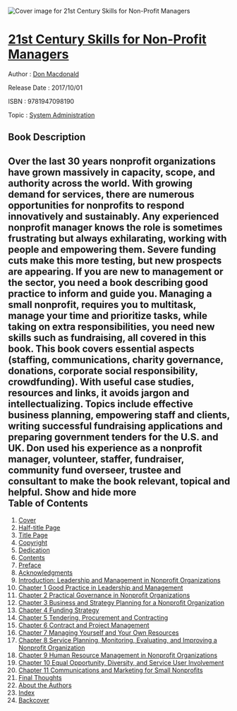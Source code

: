 ![Cover image for 21st Century Skills for Non-Profit Managers](https://imgdetail.ebookreading.net/cover/cover/system_admin/EB9781947098190.jpg)

[21st Century Skills for Non-Profit Managers](https://ebookreading.net/view/book/21st+Century+Skills+for+Non-Profit+Managers-EB9781947098190_1.html "21st Century Skills for Non-Profit Managers")
====================================================================================================================

Author : [Don Macdonald](https://ebookreading.net/search/author/Don+Macdonald)

Release Date : 2017/10/01

ISBN : 9781947098190

Topic : [System Administration](https://ebookreading.net/search/category/system-administration)

Book Description
-----------------

 Over the last 30 years nonprofit organizations have grown massively in capacity, scope, and authority across the world. With growing demand for services, there are numerous opportunities for nonprofits to respond innovatively and sustainably. Any experienced nonprofit manager knows the role is sometimes frustrating but always exhilarating, working with people and empowering them. Severe funding cuts make this more testing, but new prospects are appearing. If you are new to management or the sector, you need a book describing good practice to inform and guide you. Managing a small nonprofit, requires you to multitask, manage your time and prioritize tasks, while taking on extra responsibilities, you need new skills such as fundraising, all covered in this book. This book covers essential aspects (staffing, communications, charity governance, donations, corporate social responsibility, crowdfunding). With useful case studies, resources and links, it avoids jargon and intellectualizing. Topics include effective business planning, empowering staff and clients, writing successful fundraising applications and preparing government tenders for the U.S. and UK. Don used his experience as a nonprofit manager, volunteer, staffer, fundraiser, community fund overseer, trustee and consultant to make the book relevant, topical and helpful.        Show and hide more                
Table of Contents
-----------------

1. [Cover](https://ebookreading.net/view/book/21st+Century+Skills+for+Non-Profit+Managers-EB9781947098190_1.html)
1. [Half-title Page](https://ebookreading.net/view/book/21st+Century+Skills+for+Non-Profit+Managers-EB9781947098190_2.html)
1. [Title Page](https://ebookreading.net/view/book/21st+Century+Skills+for+Non-Profit+Managers-EB9781947098190_3.html)
1. [Copyright](https://ebookreading.net/view/book/21st+Century+Skills+for+Non-Profit+Managers-EB9781947098190_4.html)
1. [Dedication](https://ebookreading.net/view/book/21st+Century+Skills+for+Non-Profit+Managers-EB9781947098190_5.html)
1. [Contents](https://ebookreading.net/view/book/21st+Century+Skills+for+Non-Profit+Managers-EB9781947098190_7.html)
1. [Preface](https://ebookreading.net/view/book/21st+Century+Skills+for+Non-Profit+Managers-EB9781947098190_8.html)
1. [Acknowledgments](https://ebookreading.net/view/book/21st+Century+Skills+for+Non-Profit+Managers-EB9781947098190_9.html)
1. [Introduction: Leadership and Management in Nonprofit Organizations](https://ebookreading.net/view/book/21st+Century+Skills+for+Non-Profit+Managers-EB9781947098190_10.html)
1. [Chapter 1 Good Practice in Leadership and Management](https://ebookreading.net/view/book/21st+Century+Skills+for+Non-Profit+Managers-EB9781947098190_11.html)
1. [Chapter 2 Practical Governance in Nonprofit Organizations](https://ebookreading.net/view/book/21st+Century+Skills+for+Non-Profit+Managers-EB9781947098190_12.html)
1. [Chapter 3 Business and Strategy Planning for a Nonprofit Organization](https://ebookreading.net/view/book/21st+Century+Skills+for+Non-Profit+Managers-EB9781947098190_13.html)
1. [Chapter 4 Funding Strategy](https://ebookreading.net/view/book/21st+Century+Skills+for+Non-Profit+Managers-EB9781947098190_14.html)
1. [Chapter 5 Tendering, Procurement and Contracting](https://ebookreading.net/view/book/21st+Century+Skills+for+Non-Profit+Managers-EB9781947098190_15.html)
1. [Chapter 6 Contract and Project Management](https://ebookreading.net/view/book/21st+Century+Skills+for+Non-Profit+Managers-EB9781947098190_16.html)
1. [Chapter 7 Managing Yourself and Your Own Resources](https://ebookreading.net/view/book/21st+Century+Skills+for+Non-Profit+Managers-EB9781947098190_17.html)
1. [Chapter 8 Service Planning, Monitoring, Evaluating, and Improving a Nonprofit Organization](https://ebookreading.net/view/book/21st+Century+Skills+for+Non-Profit+Managers-EB9781947098190_18.html)
1. [Chapter 9 Human Resource Management in Nonprofit Organizations](https://ebookreading.net/view/book/21st+Century+Skills+for+Non-Profit+Managers-EB9781947098190_19.html)
1. [Chapter 10 Equal Opportunity, Diversity, and Service User Involvement](https://ebookreading.net/view/book/21st+Century+Skills+for+Non-Profit+Managers-EB9781947098190_20.html)
1. [Chapter 11 Communications and Marketing for Small Nonprofits](https://ebookreading.net/view/book/21st+Century+Skills+for+Non-Profit+Managers-EB9781947098190_21.html)
1. [Final Thoughts](https://ebookreading.net/view/book/21st+Century+Skills+for+Non-Profit+Managers-EB9781947098190_22.html)
1. [About the Authors](https://ebookreading.net/view/book/21st+Century+Skills+for+Non-Profit+Managers-EB9781947098190_23.html)
1. [Index](https://ebookreading.net/view/book/21st+Century+Skills+for+Non-Profit+Managers-EB9781947098190_24.html)
1. [Backcover](https://ebookreading.net/view/book/21st+Century+Skills+for+Non-Profit+Managers-EB9781947098190_26.html)
